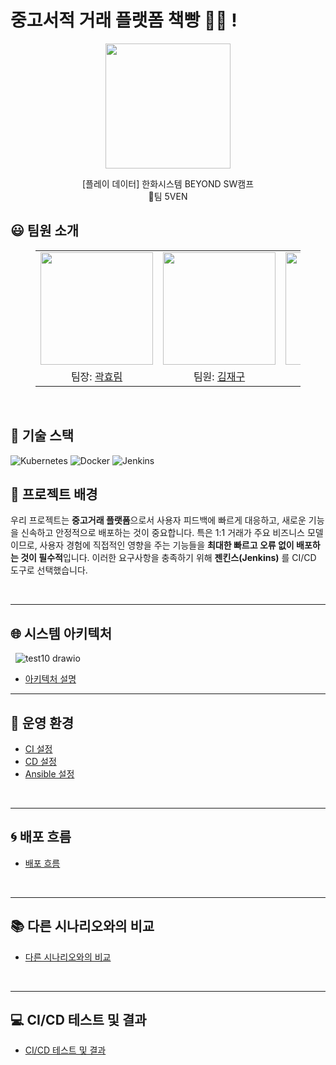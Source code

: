# 중고서적 거래 플랫폼 책빵 📖🍞 !
<p align="middle" style="margin: 0; padding: 0;">
  <img width="200px" src="https://github.com/user-attachments/assets/59f2249b-790f-416c-a965-42a51ac5e06e">
</p>

<p align="middle">
[플레이 데이터] 한화시스템 BEYOND SW캠프
<br>🥪팀 5VEN
</p>

## 😃 팀원 소개

<figure>
    <table>
      <tr>
        <td align="center"><img src="https://github.com/user-attachments/assets/161f9f29-3a5e-415c-96ac-3dfe206d2c81" width="180px"/></td>
        <td align="center"><img src="https://github.com/user-attachments/assets/aefd8909-7201-4162-be56-b4815512d4c4" width="180px"/></td>
        <td align="center"><img src="https://github.com/user-attachments/assets/f73098ea-a9ee-4915-b38a-a6c05f6e4c6a" width="180px"/></td>
	<td align="center"><img src="https://github.com/user-attachments/assets/854f6d73-5aac-4c17-add8-5c5ebc768f7b" width="180px"/></td>
        <td align="center"><img src="https://github.com/user-attachments/assets/06e97207-fffe-459c-934e-a2ef79ef4f22" width="180px"/></td>
      </tr>
      <tr>
        <td align="center">팀장: <a href="https://github.com/daydeiday">곽효림</a></td>
        <td align="center">팀원: <a href="https://github.com/wkdlrn">김재구</a></td>
        <td align="center">팀원: <a href="https://github.com/ChangeunLim" >임찬근</a></td>
        <td align="center"><strong>팀장</strong>: <a href="https://github.com/InukChoi">최인욱</a></td>
	<td align="center">팀원: <a href="https://github.com/choi-won-ik" >최원익</a></td>
      </tr>
    </table>
</figure>



&nbsp; 

## 🔧 기술 스택
![Kubernetes](https://img.shields.io/badge/k8s-%23326ce5.svg?style=for-the-badge&logo=kubernetes&logoColor=white)
![Docker](https://img.shields.io/badge/docker-%232496ED.svg?style=for-the-badge&logo=docker&logoColor=white)
![Jenkins](https://img.shields.io/badge/jenkins-%23D24939.svg?style=for-the-badge&logo=jenkins&logoColor=white)


## 🌳 프로젝트 배경

우리 프로젝트는 **중고거래 플랫폼**으로서 사용자 피드백에 빠르게 대응하고, 새로운 기능을 신속하고 안정적으로 배포하는 것이 중요합니다. 특은 1:1 거래가 주요 비즈니스 모델이므로, 사용자 경험에 직접적인 영향을 주는 기능들을 **최대한 빠르고 오류 없이 배포하는 것이 필수적**입니다. 이러한 요구사항을 충족하기 위해 **젠킨스(Jenkins)** 를 CI/CD 도구로 선택했습니다.

<br>

---

## 🌐 시스템 아키텍처
&nbsp;
![test10 drawio](https://github.com/user-attachments/assets/a47564c4-b89b-4572-9214-2239892a4e88)

- [아키텍처 설명](https://github.com/beyond-sw-camp/be12-4th-5ven-bread_book/wiki/%EC%8B%9C%EC%8A%A4%ED%85%9C-%EC%95%84%ED%82%A4%ED%85%8D%EC%B2%98)

---

## 🌳 운영 환경

- [CI 설정](https://github.com/beyond-sw-camp/be12-4th-5ven-bread_book/wiki/CI)
- [CD 설정](https://github.com/beyond-sw-camp/be12-4th-5ven-bread_book/wiki/CD)
- [Ansible 설정](https://github.com/beyond-sw-camp/be12-4th-5ven-bread_book/wiki/%EC%9A%B4%EC%98%81%ED%99%98%EA%B2%BD#test)

<br>

---

## 🌀 배포 흐름

- [배포 흐름](https://github.com/beyond-sw-camp/be12-4th-5ven-bread_book/wiki/%EB%B0%B0%ED%8F%AC-%ED%9D%90%EB%A6%84)

<br>

---

## 📚 다른 시나리오와의 비교


- [다른 시나리오와의 비교](https://github.com/beyond-sw-camp/be12-4th-5ven-bread_book/wiki/%EB%8B%A4%EB%A5%B8-%EC%8B%9C%EB%82%98%EB%A6%AC%EC%98%A4%EC%99%80%EC%9D%98-%EB%B9%84%EA%B5%90)

<br>

---

## 💻 CI/CD 테스트 및 결과

- [CI/CD 테스트 및 결과](https://github.com/beyond-sw-camp/be12-4th-5ven-bread_book/wiki/%F0%9F%92%BB-CI-CD-%ED%85%8C%EC%8A%A4%ED%8A%B8-%EB%B0%8F-%EA%B2%B0%EA%B3%BC)
